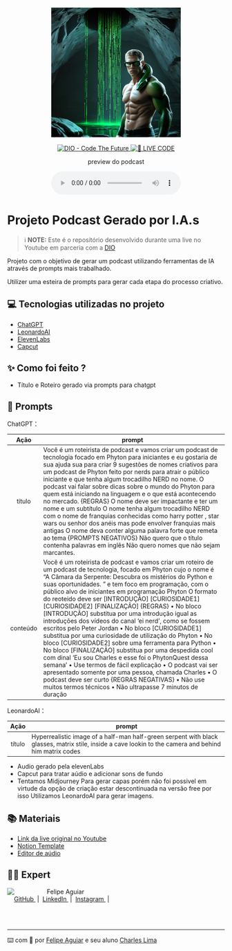 <p align="center">
<img 
    src="./assets/CharlesCapaByLeonardo_hybrid_creature.jpg"
    width="300"
/>
</p>

<p align="center">
<a href="https://dio.me/">
    <img 
        src="https://img.shields.io/badge/DIO-Code_The_Future-28DA77?logo=youtube" 
        alt="DIO - Code The Future">
</a>
<a href="https://dio.me/">
<img 
    src="https://img.shields.io/badge/🔴_LIVE_CODE-FF5E72" 
    alt="🔴 LIVE CODE">
</a>
</p>

<p align="center">
    preview do podcast

<div align="center">
    <audio src="output/SintetizadoElevenLabs_Charles.MP3" controls title="Podcast editado"></audio>
</div>

# Projeto Podcast Gerado por I.A.s


 > ℹ️ **NOTE:** Este é o repositório desenvolvido durante uma live no Youtube em parceria com a [DIO](https://dio.me)

Projeto com o objetivo de gerar um podcast utilizando ferramentas de IA através de prompts mais trabalhado.

Utilizer uma esteira de prompts para gerar cada etapa do processo criativo.

## 💻 Tecnologias utilizadas no projeto

- [ChatGPT](https://chat.openai.com/) 
- [LeonardoAI](https://app.leonardo.ai/)
- [ElevenLabs](https://beta.elevenlabs.io/)
- [Capcut](https://www.capcut.com/pt-br/)

## ✨ Como foi feito ?

- Título e Roteiro gerado via prompts para chatgpt
## 🧠 Prompts


ChatGPT：

|   Ação   | prompt                                                                                                                                                                                                                                                                         |
| :------: | ------------------------------------------------------------------------------------------------------------------------------------------------------------------------------------------------------------------------------------------------------------------------------ |
|  título  | Você é um roteirista de podcast e vamos criar um podcast de tecnologia focado em Phyton para iniciantes e eu gostaria de sua ajuda sua para criar 9 sugestões de nomes criativos para um podcast de Phyton feito por nerds para atrair o público iniciante e que tenha algum trocadilho NERD no nome. O podcast vai falar sobre dicas sobre o mundo do Phyton para quem está iniciando na linguagem e o que está acontecendo no mercado. {REGRAS} O nome deve ser impactante e ter um nome e um subtítulo O nome tenha algum trocadilho NERD com o nome de franquias conhecidas como harry potter , star wars ou senhor dos anéis mas pode envolver franquias mais antigas O nome deva conter alguma palavra forte que remeta ao tema {PROMPTS NEGATIVOS} Não quero que o título contenha palavras em inglês  Não quero nomes que não sejam marcantes. |
| conteúdo | Você é um roteirista de podcast e vamos criar um roteiro de um podcast de tecnologia, focado em Phyton cujo o nome é “A Câmara da Serpente: Descubra os mistérios do Python e suas oportunidades. ” e tem foco em programação, com o público alvo de iniciantes em programação Phyton O formato do reoteido deve ser [INTRODUÇÃO] [CURIOSIDADE1] [CURIOSIDADE2] [FINALIZAÇÃO] {REGRAS} •	No bloco [INTRODUÇÃO] substitua por uma introdução igual as introduções dos vídeos do canal ‘ei nerd’, como se fossem escritos pelo Peter Jordan •	No bloco [CURIOSIDADE1] substitua por uma curiosidade de utilização do Phyton •	No bloco [CURIOSIDADE2] sobre uma ferramenta para Python •	No bloco [FINALIZAÇÃO] substitua por uma despedida cool com dinal ‘Eu sou Charles e esse foi o PhytonQuest dessa semana’ •	Use termos de fácil explicação •	O podcast vai ser apresentado somente por uma pessoa, chamada Charles •	O podcast deve ser curto {REGRAS NEGATIVAS} •	Não use muitos termos técnicos •	Não ultrapasse 7 minutos de duração  |


LeonardoAI：

|  Ação  | prompt                                                                                 |
| :----: | -------------------------------------------------------------------------------------- |
| título | Hyperrealistic image of a half-man half-green serpent with black glasses, matrix stile, inside a cave lookin to the camera and behind him matrix codes |

- Audio gerado pela elevenLabs
- Capcut para tratar aúdio e adicionar sons de fundo
- Tentamos Midjourney Para gerar capas porém não foi possivel em virtude da opção de criação estar descontinuada na versão free por isso Utilizamos LeonardoAI para gerar imagens.

## 📚 Materiais

- [Link da live original no Youtube](https://www.youtube.com)
- [Notion Template](https://helpful-jump-17b.notion.site/PAS-Podcast-AI-Studio-210489e15d7a4a73b743bb159e45d06f?pvs=4)
- [Editor de aúdio](https://www.capcut.com/editor?from_page=landing_page&__action_from=picture_V%C3%ADdeos%20profissionais%20em%20minutos,%20n%C3%A3o%20em%20horas.)

## 👨‍💻 Expert

<p>
    <img 
      align=left 
      margin=10 
      width=80 
      src="https://avatars.githubusercontent.com/u/37452836?v=4"
    />
    <p>&nbsp&nbsp&nbspFelipe Aguiar<br>
    &nbsp&nbsp&nbsp
    <a 
        href="https://github.com/felipeAguiarCode">
        GitHub
    </a>
    &nbsp;|&nbsp;
    <a 
        href="www.linkedin.com/in/felipe-exe">
        LinkedIn
    </a>
    &nbsp;|&nbsp;
    <a 
        href="https://www.instagram.com/felipeaguiar.exe/">
        Instagram
    </a>
    &nbsp;|&nbsp;</p>
</p>
<br/><br/>
<p>

---

⌨️ com 💜 por [Felipe Aguiar](https://github.com/felipeAguiarCode) e seu aluno [Charles Lima](https://github.com/Underdarkshadow)


